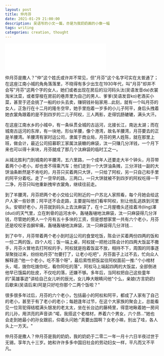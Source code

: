 ```yaml
---
layout: post
title: 仲月芬
date: 2021-01-29 21:00:00
description: 吴语写的小文一篇，亦是为我奶奶画的小像一幅
tags: writing
categories: creation, thought
---
```


<iframe frameborder="no" border="0" marginwidth="0" marginheight="0" width=330 height=86 src="//music.163.com/outchain/player?type=3&id=2489803111&auto=0&height=66"></iframe>

仲月芬是撒人？"仲"这个姓氏或许并不常见，但"月芬"这个名字可实在太普通了；在这座江南小城的角角落落里，不晓得有多少出生在1930年代，叫"月芬"却并不会写"月芬"这两个字的女人，她们或者出现在房后的沿河码头汰(吴语发音da)衣裳淘米汰菜，或者穿梭在房前的巷弄里为自己的男人、爹爹(吴语发音ko)老酒买小菜，甚至于还会挑了一船的纱头去卖，赚铜钱补贴家用...此刻，就有一个叫月芬的女人，正急行在十二月的隆冬空早，她手里抱着一岁多的小儿子阿平，身后头拽着她衣裳角跟着的是不到四岁的二儿子阿权，三人两影，走得饥肠辘辘，满头大汗。

在这座江南水乡的小城中，有一条纵贯全城的古运河，北接长江，南达太湖；而在城南古运河的东岸，有一块地，形似羊腰，像个港湾，故名羊腰湾，月芬要去的正是羊腰湾。羊腰湾有家时运公司，隶属于商业局，月芬的男人姓陈，就在那里上班，做会计，最近公司招募职工家属汰装糖的麻袋，汰一只赚几分洋钱，一个月下来也可以得十来块，月芬就成了那几个汰麻袋的临时工之一。

从城北胜利门到城南的羊腰湾，五六里路，一个成年人还要走大半个钟头，月芬带着两个小老小，却也舍不得乘汽车；他们走到一个大饼油条摊，三分洋钱一副的大饼油条断然是不肯吃的，月芬只买着两只大饼，一只给了阿权，另一只自己和手里的阿平分着吃。走了一空早的路，三两口，一只大饼就被不到四岁的阿权吃得一干二净，月芬只叫他重新拽牢衣裳角，继续往前走。

到了羊腰湾，月芬把两个老小交给公司附近的一户苏北人家照看，每个月她会给这户人家一些钞票；阿平还不会走路，主要是叫他们看牢阿权，别让他乱逃跌到河里头。安顿好老小，月芬就到码头上去汰麻袋了，在十二月屋檐头还挂着冷(líng)凙(duó)的天气里，立在刺骨的运河水中，轰嗵轰嗵地汰麻袋，汰一只麻袋得几分洋钱，尽管她的男人一个月有五十多块的工资，但是想想家里一共有六个老小，月芬还是咬咬牙齿摒牢痛，轰嗵轰嗵地汰麻袋，汰一只麻袋得几分洋钱...

到了中午，月芬带着两个老小到时运公司的食堂吃饭，陈会计买着两份四两的饭和一份二两的饭，四个人吃；饭一端上桌，阿权就一把抢过陈会计的四两大饭盆不撒手，月芬火冒地去打阿权的手，阿权就是抱着饭盆不放，相持不下，周围的同事逐渐聚拢过来，纷纷劝月芬"勿要打了，让老小吃吧"，月芬面子上过不去，忙向众人解释道:"他一个老小，吃不落个呀"，最后索性把饭盆往阿权面前一推:"个小棺材头，喏，拨你吃拨你吃，看你阿吃的落"，阿权马上端起四两的大饭盆，全部倒进他早已饿扁的肚皮，不仅吃的落，还嫌不够。多年后，当阿权把自己这些童年的"英雄事迹"讲给自己女儿听的辰光，女儿睁大眼睛问他"个么，亲娘(方言奶奶)后歇来(吴语后来)阿是只好吃你那个二两个饭啦？"

很多很多年过后，月芬的六个老小，包括最小的阿权和阿平，都成了人家有了自己的老小，甚至于有了老小的老小；每趟逢年过节，在这个大家族的聚会上，总能看见一位背驼得结棍满头银发的老太太，坐在长台边的藤椅里，得意地瞅着她一房间的儿孙，用洪亮的声音讲:"喏，我搭这个老棺材，养着六个男女，六个昂..."她也会走到她最小的孙女跟前，仰着头问她:"真要出国啊？女老小嘛，别出了哇，各人头上一方天。"

仲月芬是撒人？仲月芬是我的奶奶，我的奶奶于二零二一年一月十六日半夜过世于无锡，享年九十三岁。她和许许多多中国旧社会的劳动妇女一样，平凡而又不平凡。
